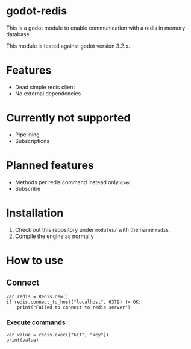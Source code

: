 # godot-redis
This is a godot module to enable communication with a redis in memory database.

This module is tested against godot version 3.2.x.

# Features
- Dead simple redis client
- No external dependencies

# Currently not supported
- Pipelining
- Subscriptions

# Planned features
- Methods per redis command instead only ``exec``
- Subscribe

# Installation
1. Check out this repository under ``modules/`` with the name ``redis``.
2. Compile the engine as normally

# How to use

## Connect
```gdscript
var redis = Redis.new()
if redis.connect_to_host("localhost", 6379) != OK:
    print("Failed to connect to redis server")
```

### Execute commands
```gdscript
var value = redis.exec(["GET", "key"])
print(value)
```
